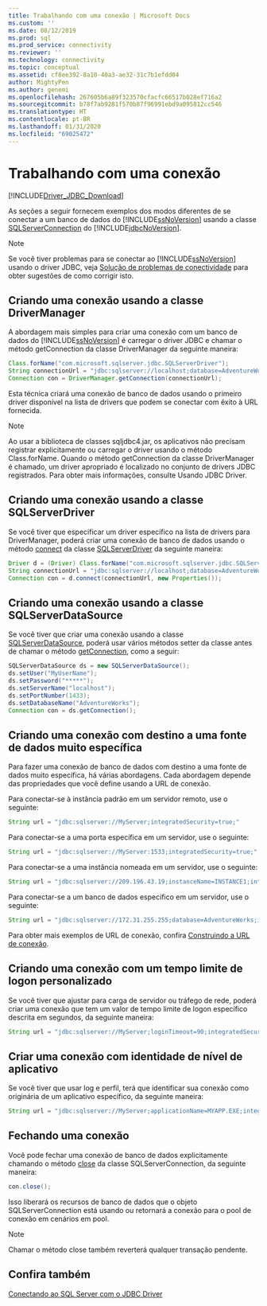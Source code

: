```yaml
---
title: Trabalhando com uma conexão | Microsoft Docs
ms.custom: ''
ms.date: 08/12/2019
ms.prod: sql
ms.prod_service: connectivity
ms.reviewer: ''
ms.technology: connectivity
ms.topic: conceptual
ms.assetid: cf8ee392-8a10-40a3-ae32-31c7b1efdd04
author: MightyPen
ms.author: genemi
ms.openlocfilehash: 267605b6a89f323570cfacfc66517b028ef716a2
ms.sourcegitcommit: b78f7ab9281f570b87f96991ebd9a095812cc546
ms.translationtype: HT
ms.contentlocale: pt-BR
ms.lasthandoff: 01/31/2020
ms.locfileid: "69025472"
---
```

# <a name="working-with-a-connection"></a>Trabalhando com uma conexão

[!INCLUDE[Driver_JDBC_Download](../../includes/driver_jdbc_download.md)]

As seções a seguir fornecem exemplos dos modos diferentes de se conectar a um banco de dados do [!INCLUDE[ssNoVersion](../../includes/ssnoversion-md.md)] usando a classe [SQLServerConnection](../../connect/jdbc/reference/sqlserverconnection-class.md) do [!INCLUDE[jdbcNoVersion](../../includes/jdbcnoversion_md.md)].

> [!NOTE]  
> Se você tiver problemas para se conectar ao [!INCLUDE[ssNoVersion](../../includes/ssnoversion-md.md)] usando o driver JDBC, veja [Solução de problemas de conectividade](../../connect/jdbc/troubleshooting-connectivity.md) para obter sugestões de como corrigir isto.

## <a name="creating-a-connection-by-using-the-drivermanager-class"></a>Criando uma conexão usando a classe DriverManager

A abordagem mais simples para criar uma conexão com um banco de dados do [!INCLUDE[ssNoVersion](../../includes/ssnoversion-md.md)] é carregar o driver JDBC e chamar o método getConnection da classe DriverManager da seguinte maneira:

```java
Class.forName("com.microsoft.sqlserver.jdbc.SQLServerDriver");  
String connectionUrl = "jdbc:sqlserver://localhost;database=AdventureWorks;integratedSecurity=true;"  
Connection con = DriverManager.getConnection(connectionUrl);  
```

Esta técnica criará uma conexão de banco de dados usando o primeiro driver disponível na lista de drivers que podem se conectar com êxito à URL fornecida.

> [!NOTE]  
> Ao usar a biblioteca de classes sqljdbc4.jar, os aplicativos não precisam registrar explicitamente ou carregar o driver usando o método Class.forName. Quando o método getConnection da classe DriverManager é chamado, um driver apropriado é localizado no conjunto de drivers JDBC registrados. Para obter mais informações, consulte Usando JDBC Driver.

## <a name="creating-a-connection-by-using-the-sqlserverdriver-class"></a>Criando uma conexão usando a classe SQLServerDriver

Se você tiver que especificar um driver específico na lista de drivers para DriverManager, poderá criar uma conexão de banco de dados usando o método [connect](../../connect/jdbc/reference/connect-method-sqlserverdriver.md) da classe [SQLServerDriver](../../connect/jdbc/reference/sqlserverdriver-class.md) da seguinte maneira:

```java
Driver d = (Driver) Class.forName("com.microsoft.sqlserver.jdbc.SQLServerDriver").newInstance();  
String connectionUrl = "jdbc:sqlserver://localhost;database=AdventureWorks;integratedSecurity=true;"  
Connection con = d.connect(connectionUrl, new Properties());  
```

## <a name="creating-a-connection-by-using-the-sqlserverdatasource-class"></a>Criando uma conexão usando a classe SQLServerDataSource

Se você tiver que criar uma conexão usando a classe [SQLServerDataSource](../../connect/jdbc/reference/sqlserverdatasource-class.md), poderá usar vários métodos setter da classe antes de chamar o método [getConnection](../../connect/jdbc/reference/getconnection-method.md), como a seguir:

```java
SQLServerDataSource ds = new SQLServerDataSource();  
ds.setUser("MyUserName");  
ds.setPassword("*****");  
ds.setServerName("localhost");  
ds.setPortNumber(1433);
ds.setDatabaseName("AdventureWorks");  
Connection con = ds.getConnection();  
```

## <a name="creating-a-connection-that-targets-a-very-specific-data-source"></a>Criando uma conexão com destino a uma fonte de dados muito específica

Para fazer uma conexão de banco de dados com destino a uma fonte de dados muito específica, há várias abordagens. Cada abordagem depende das propriedades que você define usando a URL de conexão.

Para conectar-se à instância padrão em um servidor remoto, use o seguinte:

```java
String url = "jdbc:sqlserver://MyServer;integratedSecurity=true;"
```

Para conectar-se a uma porta específica em um servidor, use o seguinte:

```java
String url = "jdbc:sqlserver://MyServer:1533;integratedSecurity=true;"
```

Para conectar-se a uma instância nomeada em um servidor, use o seguinte:

```java
String url = "jdbc:sqlserver://209.196.43.19;instanceName=INSTANCE1;integratedSecurity=true;"
```

Para conectar-se a um banco de dados específico em um servidor, use o seguinte:

```java
String url = "jdbc:sqlserver://172.31.255.255;database=AdventureWorks;integratedSecurity=true;"
```

Para obter mais exemplos de URL de conexão, confira [Construindo a URL de conexão](../../connect/jdbc/building-the-connection-url.md).

## <a name="creating-a-connection-with-a-custom-login-time-out"></a>Criando uma conexão com um tempo limite de logon personalizado

Se você tiver que ajustar para carga de servidor ou tráfego de rede, poderá criar uma conexão que tem um valor de tempo limite de logon específico descrita em segundos, da seguinte maneira:

```java
String url = "jdbc:sqlserver://MyServer;loginTimeout=90;integratedSecurity=true;"
```

## <a name="create-a-connection-with-application-level-identity"></a>Criar uma conexão com identidade de nível de aplicativo

Se você tiver que usar log e perfil, terá que identificar sua conexão como originária de um aplicativo específico, da seguinte maneira:

```java
String url = "jdbc:sqlserver://MyServer;applicationName=MYAPP.EXE;integratedSecurity=true;"
```

## <a name="closing-a-connection"></a>Fechando uma conexão

Você pode fechar uma conexão de banco de dados explicitamente chamando o método [close](../../connect/jdbc/reference/close-method-sqlserverconnection.md) da classe SQLServerConnection, da seguinte maneira:

```java
con.close();
```

Isso liberará os recursos de banco de dados que o objeto SQLServerConnection está usando ou retornará a conexão para o pool de conexão em cenários em pool.

> [!NOTE]  
> Chamar o método close também reverterá qualquer transação pendente.

## <a name="see-also"></a>Confira também

[Conectando ao SQL Server com o JDBC Driver](../../connect/jdbc/connecting-to-sql-server-with-the-jdbc-driver.md)
